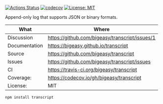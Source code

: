 [![Actions Status](https://github.com/bigeasy/transcript/workflows/Node%20CI/badge.svg)](https://github.com/bigeasy/transcript/actions)
[![codecov](https://codecov.io/gh/bigeasy/transcript/branch/master/graph/badge.svg)](https://codecov.io/gh/bigeasy/transcript)
[![License: MIT](https://img.shields.io/badge/License-MIT-yellow.svg)](https://opensource.org/licenses/MIT)

Append-only log that supports JSON or binary formats.

| What          | Where                                             |
| --- | --- |
| Discussion    | https://github.com/bigeasy/transcript/issues/1    |
| Documentation | https://bigeasy.github.io/transcript              |
| Source        | https://github.com/bigeasy/transcript             |
| Issues        | https://github.com/bigeasy/transcript/issues      |
| CI            | https://travis-ci.org/bigeasy/transcript          |
| Coverage:     | https://codecov.io/gh/bigeasy/transcript          |
| License:      | MIT                                               |


```
npm install transcript
```

